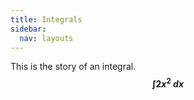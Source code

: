 ```yaml
---
title: Integrals
sidebar:
  nav: layouts
---
```

This is the story of an integral. <b>
$$\int 2x^2 \ dx$$
